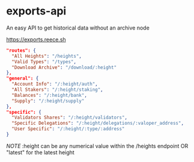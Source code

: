 # exports-api
An easy API to get historical data without an archive node

<https://exports.reece.sh>


```json
"routes": {
  "All Heights": "/heights",
  "Valid Types": "/types",
  "Download Archive": "/download/:height"
},
"general": {
  "Account Info": "/:height/auth",
  "All Stakers": "/:height/staking",
  "Balances": "/:height/bank",
  "Supply": "/:height/supply"
},
"specific": {
  "Validators Shares": "/:height/validators",
  "Specific Delegations": "/:height/delegations/:valoper_address",
  "User Specific": "/:height/:type/:address"
}
```
*NOTE* :height can be any numerical value within the /heights endpoint OR "latest" for the latest height

